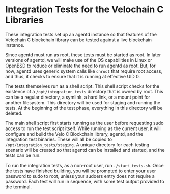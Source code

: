 Integration Tests for the Velochain C Libraries
===============================================

These integration tests set up an agentd instance so that features of the
Velochain C blockchain library can be tested against a live blockchain instance.

Since agentd must run as root, these tests must be started as root. In later
versions of agentd, we will make use of the OS capabilities in Linux or OpenBSD
to reduce or eliminate the need to run agentd as root. But, for now, agentd uses
generic system calls like `chroot` that require root access, and thus, it checks
to ensure that it is running at effective UID 0.

The tests themselves run as a shell script. This shell script checks for the
existence of a `/opt/integration_tests` directory that is owned by root. This
can be a regular directory, a symlink, a hard link, or a mount point for another
filesystem. This directory will be used for staging and running the tests. At
the beginning of the test phase, everything in this directory will be deleted.

The main shell script first starts running as the user before requesting sudo
access to run the test script itself. While running as the current user, it will
configure and build the Velo C Blockchain library, agentd, and the integration
test binaries. These will all be copied to `/opt/integration_tests/staging`.  A
unique directory for each testing scenario will be created so that agentd can be
installed and started, and the tests can be run.

To run the integration tests, as a non-root user, run `./start_tests.sh`. Once
the tests have finished building, you will be prompted to enter your user
password to sudo to root, unless your sudoers entry does not require a password.
Each test will run in sequence, with some test output provided to the terminal.
